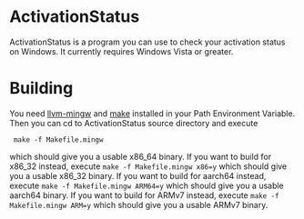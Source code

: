 # ActivationStatus
ActivationStatus is a program you can use to check your activation status on Windows. It currently requires Windows Vista or greater.
# Building
You need [llvm-mingw](https://github.com/mstorsjo/llvm-mingw) and [make](url) installed in your Path Environment Variable. 
Then you can cd to ActivationStatus source directory and execute 
   ```
    make -f Makefile.mingw
   ```
   which should give you a usable x86_64 binary.
   If you want to build for x86_32 instead, execute
    ```
    make -f Makefile.mingw x86=y
    ```
   which should give you a usable x86_32 binary.
   If you want to build for aarch64 instead, execute
     ```
   make -f Makefile.mingw ARM64=y
     ```
    which should give you a usable aarch64 binary.
    If you want to build for ARMv7 instead, execute 
     ```
     make -f Makefile.mingw ARM=y
     ```
    which should give you a usable ARMv7 binary.
